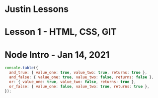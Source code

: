 # Justin Lessons

# Lesson 1 - HTML, CSS, GIT

# Node Intro - Jan 14, 2021

```javascript
console.table({
  and_true: { value_one: true, value_two: true, returns: true },
  and_false: { value_one: true, value_two: false, returns: false },
  or: { value_one: true, value_two: false, returns: true },
  or_false: { value_one: false, value_two: true, returns: true },
});
```
